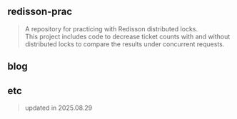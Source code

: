 ## redisson-prac
> A repository for practicing with Redisson distributed locks. </br>
> This project includes code to decrease ticket counts with and without distributed locks to compare the results under concurrent requests.

## blog 
> 

## etc
> updated in 2025.08.29
